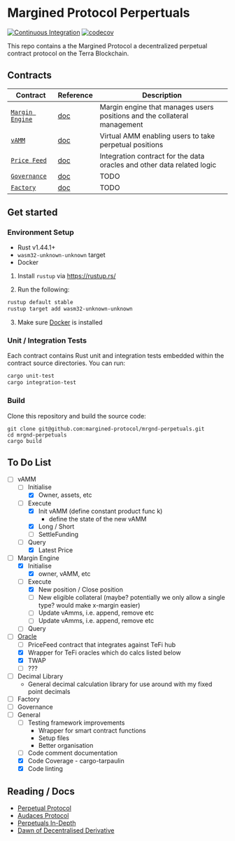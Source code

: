 # Margined Protocol Perpertuals

[![Continuous Integration](https://github.com/margined-protocol/mrgnd-perpetuals/actions/workflows/ci.yml/badge.svg)](https://github.com/margined-protocol/mrgnd-perpetuals/actions/workflows/ci.yml)
[![codecov](https://codecov.io/gh/margined-protocol/mrgnd-perpetuals/branch/main/graph/badge.svg?token=FDMKT04UWK)](https://codecov.io/gh/margined-protocol/mrgnd-perpetuals)


This repo contains a the Margined Protocol a decentralized perpetual contract protocol on the Terra Blockchain.

## Contracts

| Contract                                                | Reference | Description                                                                                           |
| ------------------------------------------------------- | --------- | ----------------------------------------------------------------------------------------------------- |
| [`Margin Engine`](./contracts/margined-engine)          | [doc]()   | Margin engine that manages users positions and the collateral management                              |
| [`vAMM`](./contracts/margined-vamm)                     | [doc]()   | Virtual AMM enabling users to take perpetual positions                                                |
| [`Price Feed`](./contracts/margined-price-feed)         | [doc]()   | Integration contract for the data oracles and other data related logic                                |
| [`Governance`](./contracts/margined-price-feed)         | [doc]()   | TODO                                                                                                  |
| [`Factory`](./contracts/margined-price-feed)            | [doc]()   | TODO                                                                                                  |

## Get started

### Environment Setup

- Rust v1.44.1+
- `wasm32-unknown-unknown` target
- Docker

1. Install `rustup` via https://rustup.rs/

2. Run the following:

```sh
rustup default stable
rustup target add wasm32-unknown-unknown
```

3. Make sure [Docker](https://www.docker.com/) is installed

### Unit / Integration Tests

Each contract contains Rust unit and integration tests embedded within the contract source directories. You can run:

```sh
cargo unit-test
cargo integration-test
```
### Build

Clone this repository and build the source code:
```
git clone git@github.com:margined-protocol/mrgnd-perpetuals.git
cd mrgnd-perpetuals
cargo build
```

## To Do List

- [ ] vAMM
    - [ ] Initialise
        - [x] Owner, assets, etc
    - [ ] Execute
        - [x] Init vAMM (define constant product func k)
            - define the state of the new vAMM
        - [x] Long / Short
        - [ ] SettleFunding
    - [ ] Query
        - [x] Latest Price
- [ ] Margin Engine
    - [x] Initialise
        - [x] owner, vAMM, etc
    - [ ] Execute
        - [x] New position / Close position
        - [ ] New eligible collateral (maybe? potentially we only allow a single type? would make x-margin easier)
        - [ ] Update vAmms, i.e. append, remove etc
        - [ ] Update vAmms, i.e. append, remove etc
    - [ ] Query
- [ ] [Oracle](https://github.com/terra-money/tefi-oracle-contracts)
  - [ ] PriceFeed contract that integrates against TeFi hub
  - [x] Wrapper for TeFi oracles which do calcs listed below
  - [x] TWAP
  - [ ] ???
- [ ] Decimal Library
  - General decimal calculation library for use around with my fixed point decimals
- [ ] Factory
- [ ] Governance
- [ ] General
  - [ ] Testing framework improvements
    - Wrapper for smart contract functions
    - Setup files
    - Better organisation
  - [ ] Code comment documentation
  - [x] Code Coverage - cargo-tarpaulin   
  - [x] Code linting

## Reading / Docs

* [Perpetual Protocol](https://docs.perp.fi/getting-started/how-it-works/trading)
* [Audaces Protocol](https://docs.bonfida.org/collection/v/help/audaces-perpetuals/white-paper)
* [Perpetuals In-Depth](https://0xkowloon.substack.com/p/dissecting-the-perpetual-protocol)
* [Dawn of Decentralised Derivative](https://members.delphidigital.io/reports/the-dawn-of-decentralized-derivatives/)
